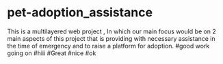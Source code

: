 # pet-adoption_assistance
This is a multilayered web project , In which our main focus would be on 2 main aspects of this project that is providing with necessary assistance in the time of emergency and to raise a platform for adoption.
#good work going on
#hiii 
#Great
#nice
#ok
